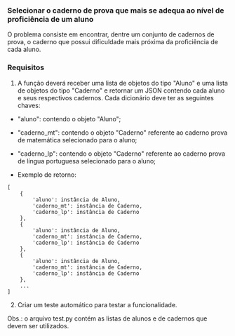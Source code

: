 ### Selecionar o caderno de prova que mais se adequa ao nível de proficiência de um aluno

O problema consiste em encontrar, dentre um conjunto de cadernos de prova, o caderno que possui dificuldade mais próxima da proficiência de cada aluno.

### Requisitos
1) A função deverá receber uma lista de objetos do tipo "Aluno" e uma lista de objetos do tipo "Caderno" e retornar um JSON contendo cada aluno e seus respectivos cadernos. Cada dicionário deve ter as seguintes chaves:
- "aluno": contendo o objeto "Aluno";
- "caderno_mt": contendo o objeto "Caderno" referente ao caderno prova de matemática selecionado para o aluno;
- "caderno_lp": contendo o objeto "Caderno" referente ao caderno prova de língua portuguesa selecionado para o aluno;

- Exemplo de retorno:

```
[
    {
        'aluno': instância de Aluno, 
        'caderno_mt': instância de Caderno, 
        'caderno_lp': instância de Caderno
    },
    {
        'aluno': instância de Aluno, 
        'caderno_mt': instância de Caderno, 
        'caderno_lp': instância de Caderno
    },
    {
        'aluno': instância de Aluno, 
        'caderno_mt': instância de Caderno, 
        'caderno_lp': instância de Caderno
    },
    ...
]
```


2) Criar um teste automático para testar a funcionalidade.

Obs.: o arquivo test.py contém as listas de alunos e de cadernos que devem ser utilizados.
